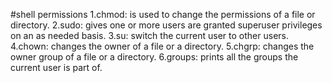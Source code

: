 #shell permissions
1.chmod: is used to change the permissions of a file or directory.
2.sudo: gives one or more users are granted superuser privileges on an as needed basis.
3.su: switch the current user to other users.
4.chown: changes the owner of a file or a directory.
5.chgrp: changes the owner group of a file or a directory.
6.groups: prints all the groups the current user is part of.
